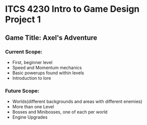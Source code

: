 # ITCS 4230 Intro to Game Design Project 1
## Game Title: Axel's Adventure

### Current Scope:
* First, beginner level
* Speed and Momentum mechanics 
* Basic powerups found within levels
* Introduction to lore

### Future Scope:
* Worlds(different backgrounds and areas with different enemies)
* More than one Level
* Bosses and Minibosses, one of each per world
* Engine Upgrades
